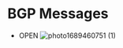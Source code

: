 # BGP Messages
* OPEN
![photo1689460751 (1)](https://github.com/DariaShantalova/dariashantalova.github.io/assets/34622678/f99641d6-87c5-491c-8ca0-7ca5bc2103c9)
